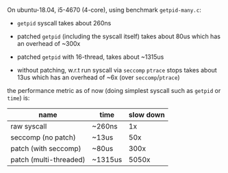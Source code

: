 On ubuntu-18.04, i5-4670 (4-core), using benchmark `getpid-many.c`:

* `getpid` syscall takes about 260ns

* patched `getpid` (including the syscall itself) takes about 80us
  which has an overhead of ~300x
  
* patched `getpid` with 16-thread, takes about ~1315us

* without patching, w.r.t run syscall via `seccomp` `ptrace` stops takes about 13us
  which has an overhead of ~6x (over `seccomp`/`ptrace`)

the performance metric as of now (doing simplest syscall such as `getpid` or `time`) is:


 |name     |time      | slow down |
 |----------|----------|----------|
 |raw syscall | ~260ns |   1x     |
 | seccomp (no patch) | ~13us | 50x |
 | patch (with seccomp) | ~80us| 300x |
 | patch (multi-threaded) | ~1315us| 5050x |
